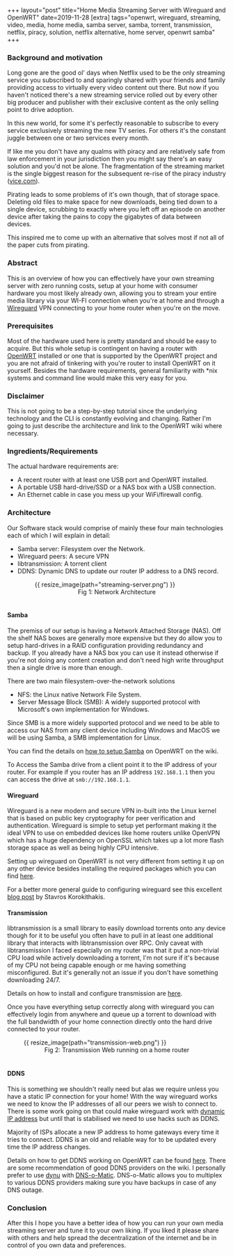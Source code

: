 +++
layout="post"
title="Home Media Streaming Server with Wireguard and OpenWRT"
date=2019-11-28
[extra]
tags="openwrt, wireguard, streaming, video, media, home media, samba server, samba, torrent, transmission, netflix, piracy, solution, netflix alternative, home server, openwrt samba"
+++

### Background and motivation

Long gone are the good ol' days when Netflix used to be the only streaming service
you subscribed to and sparingly shared with your friends and family
providing access to virtually every video content out there.
But now if you haven't noticed there's a new streaming service rolled out by 
every other big producer and publisher with their exclusive content as the only selling
point to drive adoption.

In this new world, for some it's perfectly reasonable to subscribe to every service exclusively streaming
the new TV series. For others it's the constant juggle between one or two services every month.

<!-- more -->

If like me you don't have any qualms with piracy and are relatively safe from
law enforcement in your jurisdiction then you might say there's an easy solution
and you'd not be alone. The fragmentation of the streaming market is the single
biggest reason for the subsequent re-rise of the piracy industry ([vice.com][5]).

Pirating leads to some problems of it's own though, that of storage space.
Deleting old files to make space for new downloads, being tied down to a single device, scrubbing to 
exactly where you left off an episode on another device after taking the pains to 
copy the gigabytes of data between devices.

This inspired me to come up with an alternative that solves most if not all
of the paper cuts from pirating.

### Abstract

This is an overview of how you can effectively have your own streaming server 
with zero running costs, setup at your home with consumer hardware you most likely
already own, allowing you to stream your entire media library via your WI-FI 
connection when you're at home and through a [Wireguard] VPN connecting to your home
router when you're on the move.

### Prerequisites

Most of the hardware used here is pretty standard and should be easy to acquire.
But this whole setup is contingent on having a router with [OpenWRT] installed
or one that is supported by the OpenWRT project and you are not afraid of tinkering
with you're router to install OpenWRT on it yourself.
Besides the hardware requirements, general familiarity with *nix systems and
command line would make this very easy for you. 

### Disclaimer

This is not going to be a step-by-step tutorial since the underlying technology
and the CLI is constantly evolving and changing. Rather I'm going to just
describe the architecture and link to the OpenWRT wiki where necessary.

### Ingredients/Requirements

The actual hardware requirements are:
* A recent router with at least one USB port and OpenWRT installed.
* A portable USB hard-drive/SSD or a NAS box with a USB connection.
* An Ethernet cable in case you mess up your WiFi/firewall config.

### Architecture

Our Software stack would comprise of mainly these four main technologies
each of which I will explain in detail:
* Samba server: Filesystem over the Network.
* Wireguard peers: A secure VPN
* libtransmission: A torrent client
* DDNS: Dynamic DNS to update our router IP address to a DNS record.

<figure style="width:75%;margin:auto;">
    {{ resize_image(path="streaming-server.png") }}
<figcaption style="text-align:center;">Fig 1: Network Architecture</figcaption>
<br/>
</figure>

#### Samba

The premiss of our setup is having a Network Attached Storage (NAS). Off the shelf
NAS boxes are generally more expensive but they do allow you to setup hard-drives
in a RAID configuration providing redundancy and backup. If you already have a 
NAS box you can use it instead otherwise if you're not doing any content creation
and don't need high write throughput then a single drive is more than enough.

There are two main filesystem-over-the-network solutions
* NFS: the Linux native Network File System.
* Server Message Block (SMB): A widely supported protocol with Microsoft's
  own implementation for Windows.

Since SMB is a more widely supported protocol and we need to be able to access our
NAS from any client device including Windows and MacOS we will be using Samba,
a SMB implementation for Linux.

You can find the details on [how to setup Samba][1] on OpenWRT on the wiki.

To Access the Samba drive from a client point it to the IP address of your router.
For example if you router has an IP address `192.168.1.1` then you can access the
drive at `smb://192.168.1.1`.

#### Wireguard

Wireguard is a new modern and secure VPN in-built into the Linux kernel that is based
on public key cryptography for peer verification and authentication.
Wireguard is simple to setup yet performant making it the ideal VPN
to use on embedded devices like home routers unlike OpenVPN which has a 
huge dependency on OpenSSL which takes up a lot more flash storage space
as well as being highly CPU intensive.

Setting up wireguard on OpenWRT is not very different from setting it up on any
other device besides installing the required packages which you can find [here][2].

For a better more general guide to configuring wireguard see this excellent [blog
post][3] by Stavros Korokithakis.

#### Transmission

libtransmission is a small library to easily download torrents onto any 
device though for it to be useful you often have to pull in at least one
additional library that interacts with libtransmission over RPC.
Only caveat with libtransmission I faced especially on my router was that 
it put a non-trivial CPU load while actively downloading a torrent, I'm not sure
if it's because of my CPU not being capable enough or me having something misconfigured.
But it's generally not an issue if you don't have something downloading 24/7.

Details on how to install and configure transmission are [here][4].

Once you have everything setup correctly along with wireguard you can effectively
login from anywhere and queue up a torrent to download with the full bandwidth
of your home connection directly onto the hard drive connected to your router.

<figure style="width:85%;margin:auto;">
    {{ resize_image(path="transmission-web.png") }}
<figcaption style="text-align:center;">Fig 2: Transmission Web running on a home router</figcaption>
<br/>
</figure>

#### DDNS

This is something we shouldn't really need but alas we require unless you have a static
IP connection for your home!
With the way wireguard works we need to know the IP addresses of all our peers
we wish to connect to. There is some work going on that could make wireguard work
with [dynamic IP address][6] but until that is stabilised we need to use hacks such
as DDNS.

Majority of ISPs allocate a new IP address to home gateways every time it tries
to connect. DDNS is an old and reliable way for to be updated every time the IP address
changes.

Details on how to get DDNS working on OpenWRT can be found [here][7].
There are some recommendation of good DDNS providers on the wiki. I personally 
prefer to use [dynu] with [DNS-o-Matic][0].
DNS-o-Matic allows you to multiplex to various DDNS providers making sure you have
backups in case of any DNS outage.

### Conclusion

After this I hope you have a better idea of how you can run your own media streaming
server and tune it to your own liking. If you liked it please share with others
and help spread the decentralization of the internet and be in control of you own
data and preferences.

[Wireguard]: https://wireguard.com
[OpenWRT]: https://openwrt.org
[dynu]: https://www.dynu.com/en-US/DynamicDNS
[0]: https://www.dnsomatic.com/
[1]: https://openwrt.org/docs/guide-user/services/nas/cifs.server
[2]: https://openwrt.org/docs/guide-user/services/vpn/wireguard/start
[3]: https://www.stavros.io/posts/how-to-configure-wireguard/
[4]: https://openwrt.org/docs/guide-user/services/downloading_and_filesharing/transmission
[5]: https://www.vice.com/en_us/article/d3q45v/bittorrent-usage-increases-netflix-streaming-sites
[6]: https://github.com/WireGuard/wg-dynamic/blob/master/docs/idea.md
[7]: https://openwrt.org/docs/guide-user/base-system/ddns
